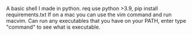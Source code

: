 A basic shell I made in python. 
req use python >3.9, pip install requirements.txt
If on a mac you can use the vim command and run macvim.
Can run any executables that you have on your PATH, enter type "command" to see what is executable.

